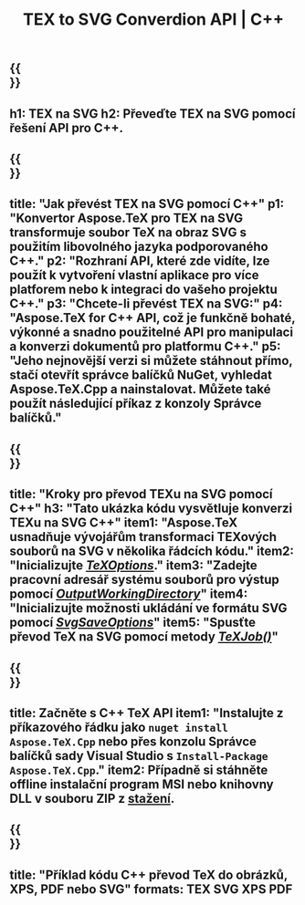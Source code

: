 ﻿---
translation: true
template: /_templates/_conversion-child-cpp.md
title: TEX to SVG Converdion API | C++
description: Funkce konverze TeX do SVG. Integrujte tuto místní knihovnu C++ do svého projektu nebo použijte multiplatformní aplikace pro převod TeXu na SVG.
keywords: tex do svg api cpp, tex2svg integruje c++
url: /cpp/conversion/tex-to-svg/
family: tex
platformtag: cpp
feature: conversion
informat: TEX
outformat: SVG
otherformats: BMP PNG JPEG TIFF PDF XPS
---

{{<section banner>}}
---
h1: TEX na SVG
h2: Převeďte TEX na SVG pomocí řešení API pro C++.
---

{{<section overview>}}
---
title: "Jak převést TEX na SVG pomocí C++"
p1: "Konvertor Aspose.TeX pro TEX na SVG transformuje soubor TeX na obraz SVG s použitím libovolného jazyka podporovaného C++."
p2: "Rozhraní API, které zde vidíte, lze použít k vytvoření vlastní aplikace pro více platforem nebo k integraci do vašeho projektu C++."
p3: "Chcete-li převést TEX na SVG:"
p4: "Aspose.TeX for C++ API, což je funkčně bohaté, výkonné a snadno použitelné API pro manipulaci a konverzi dokumentů pro platformu C++."
p5: "Jeho nejnovější verzi si můžete stáhnout přímo, stačí otevřít správce balíčků NuGet, vyhledat Aspose.TeX.Cpp a nainstalovat. Můžete také použít následující příkaz z konzoly Správce balíčků."
---

{{<section feature1>}}
---
title: "Kroky pro převod TEXu na SVG pomocí C++"
h3: "Tato ukázka kódu vysvětluje konverzi TEXu na SVG C++"
item1: "Aspose.TeX usnadňuje vývojářům transformaci TEXových souborů na SVG v několika řádcích kódu."
item2: "Inicializujte [*TeXOptions*](https://reference.aspose.com/tex/cpp/class/aspose.te_x.te_x_options)."
item3: "Zadejte pracovní adresář systému souborů pro výstup pomocí [*OutputWorkingDirectory*](https://reference.aspose.com/tex/cpp/class/aspose.te_x.te_x_options#aa4f4ea6dab7db5ba1b40800495f16f63)"
item4: "Inicializujte možnosti ukládání ve formátu SVG pomocí [*SvgSaveOptions*](https://reference.aspose.com/tex/cpp/class/aspose.te_x.presentation.image.svg_save_options)"
item5: "Spusťte převod TeX na SVG pomocí metody [*TeXJob()*](https://reference.aspose.com/tex/cpp/class/aspose.te_x.te_x_job)"
---

{{<section feature2>}}
---
title: Začněte s C++ TeX API
item1: "Instalujte z příkazového řádku jako ```nuget install Aspose.TeX.Cpp``` nebo přes konzolu Správce balíčků sady Visual Studio s ```Install-Package Aspose.TeX.Cpp```."
item2: Případně si stáhněte offline instalační program MSI nebo knihovny DLL v souboru ZIP z [stažení](https://downloads.aspose.com/tex/cpp).
---

{{<section widget>}}
---
title: "Příklad kódu C++ převod TeX do obrázků, XPS, PDF nebo SVG"
formats: TEX SVG XPS PDF
---
